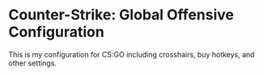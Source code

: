 Counter-Strike: Global Offensive Configuration
==============================================

This is my configuration for CS:GO including crosshairs, buy hotkeys, and other settings.

